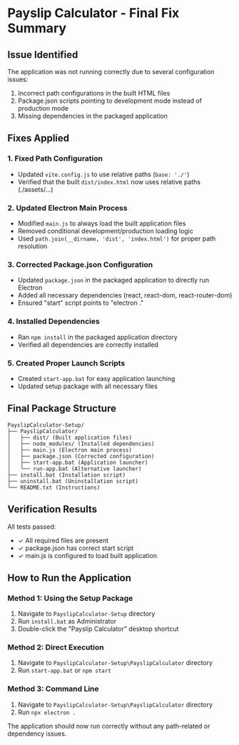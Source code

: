 # Payslip Calculator - Final Fix Summary

## Issue Identified
The application was not running correctly due to several configuration issues:

1. Incorrect path configurations in the built HTML files
2. Package.json scripts pointing to development mode instead of production mode
3. Missing dependencies in the packaged application

## Fixes Applied

### 1. Fixed Path Configuration
- Updated `vite.config.js` to use relative paths (`base: './'`)
- Verified that the built `dist/index.html` now uses relative paths (./assets/...)

### 2. Updated Electron Main Process
- Modified `main.js` to always load the built application files
- Removed conditional development/production loading logic
- Used `path.join(__dirname, 'dist', 'index.html')` for proper path resolution

### 3. Corrected Package.json Configuration
- Updated `package.json` in the packaged application to directly run Electron
- Added all necessary dependencies (react, react-dom, react-router-dom)
- Ensured "start" script points to "electron ."

### 4. Installed Dependencies
- Ran `npm install` in the packaged application directory
- Verified all dependencies are correctly installed

### 5. Created Proper Launch Scripts
- Created `start-app.bat` for easy application launching
- Updated setup package with all necessary files

## Final Package Structure
```
PayslipCalculator-Setup/
├── PayslipCalculator/
│   ├── dist/ (Built application files)
│   ├── node_modules/ (Installed dependencies)
│   ├── main.js (Electron main process)
│   ├── package.json (Corrected configuration)
│   ├── start-app.bat (Application launcher)
│   └── run-app.bat (Alternative launcher)
├── install.bat (Installation script)
├── uninstall.bat (Uninstallation script)
└── README.txt (Instructions)
```

## Verification Results
All tests passed:
- ✓ All required files are present
- ✓ package.json has correct start script
- ✓ main.js is configured to load built application

## How to Run the Application

### Method 1: Using the Setup Package
1. Navigate to `PayslipCalculator-Setup` directory
2. Run `install.bat` as Administrator
3. Double-click the "Payslip Calculator" desktop shortcut

### Method 2: Direct Execution
1. Navigate to `PayslipCalculator-Setup\PayslipCalculator` directory
2. Run `start-app.bat` or `npm start`

### Method 3: Command Line
1. Navigate to `PayslipCalculator-Setup\PayslipCalculator` directory
2. Run `npx electron .`

The application should now run correctly without any path-related or dependency issues.